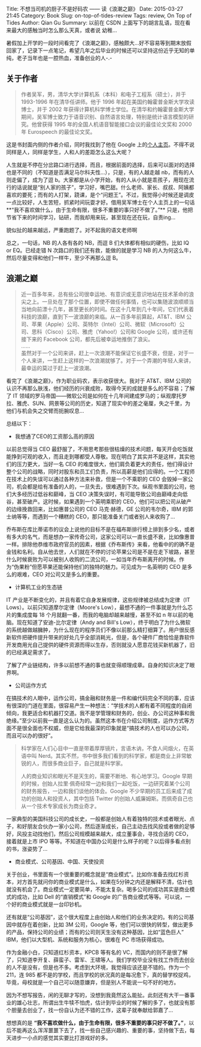 Title: 不想当司机的厨子不是好码农 —— 读《浪潮之巅》
Date: 2015-03-27 21:45
Category: Book
Slug: on-top-of-tides-review
Tags: review, On Top of Tides
Author: Qian Gu
Summary: 以前在 CSDN 上面写下的胡言乱语，现在看来最大的感触当时怎么那么天真，或者说 幼稚...

暑假加上开学的一段时间看完了《浪潮之巅》，感触颇大...好不容易等到期末放假回家了，记录下一点笔记，希望几年之后毕业的时候还可以坚持这份近乎无知的单纯，老子当年也是一腔热血，准备创业的人-.-

## 关于作者

> 作者吴军，男，清华大学计算机系（本科）和电子工程系（硕士），并于 1993-1996 年在清华任讲师。他于 1996 年起在美国约翰霍普金斯大学攻读博士，并于 2002 年获得计算机科学博士学位。在清华和约翰霍普金斯大学期间，吴军博士致力于语音识别、自然语言处理，特别是统计语言模型的研究。他曾获得 1995 年的全国人机语音智能接口会议的最佳论文奖和 2000 年 Eurospeech 的最佳论文奖。

这是书封面内侧的作者介绍，同时我找到了他在 Google 上的[个人主页][page]。不得不说同样是人，同样是学生，人和人的差距怎么这么大呢？

人生就是不停在分岔路口进行选择，而且，根据前面的选择，后来可以面对的选择也是不同的（不知道是否满足马尔科夫性...），只是，有的人越走越 nb，而有的人则走偏了，成为了逗 b。大家都是从小学开始，有的人从小就是乖孩子，用现在流行的话说就是“别人家的孩子”，学习好，嘴巴甜。什么老师、家长、叔叔、阿姨都喜欢的要死；而有的人打架，跷课，是个“问题王”。不过，我觉得小时候还是调皮一点比较好，人生苦短，抓紧时间玩耍才好。借用吴军博士在个人主页上的一句话**“我不喜欢做什么，由于生命有限，很多不重要的事只好不做了。”** 只是，他把节省下来的时间学习，钻研，而我却用来玩，甚至现在还在玩，自责ing...

貌似扯的越来越远，严重跑题了。对不起我的语文老师啊

总之，一句话，NB 的人各有各的 NB，而逗 B 们大体都有相似的硬伤，比如 IQ or EQ。已经走错 N 次路口的我们还有救，能做的就是学习 NB 的人为何这么牛，然后尽量变得和他们一样牛，至少不再那么逗 B。

[page]: https://sites.google.com/site/junwu02

## 浪潮之巅

> 近一百多年来，总有些公司很幸运地、有意识或无意识地站在技术革命的浪尖之上。一旦处在了那个位置，即使不做任何事情，也可以集随波浪顺顺当当地向前漂十几年，甚至更长的时间。在这十几年到几十年间，它们代表着科技的浪巅，直到下一波浪巅的来临。从一百多年前算起，AT&T、IBM 公司、苹果（Apple）公司、英特尔（Intel）公司、微软（Microsoft）公司、思科（Cisco）公司、雅虎（Yahoo!）公司和 Google 公司，或许还有接下来的 Facebook 公司，都先后被幸运地推倒了浪尖。  
> ......  
> 虽然对于一个公司来讲，赶上一次浪潮不能保证它长盛不衰，但是，对于一个人来讲，一生赶上这样的一次浪潮就够了。对于一个弄潮的年轻人来讲，最幸运的莫过于赶上一波浪潮。

看完了《浪潮之巅》，作为职业码农，表示收获很大。我对于 AT&T、IBM 公司的认识不再那么肤浅，他们经历的兴衰成败，取得今天的成就是多么的不容易；了解了 IT 领域的罗马帝国——微软公司是如何在十几年间建成罗马的；纵观摩托罗拉、雅虎、SUN、网景等公司的历史，知道了现实中的差之毫厘，失之千里，为他们与机会失之交臂而扼腕叹息... 

总结以下：

+ 我想通了CEO的工资那么高的原因

以前总觉得当 CEO 最舒服了，不用思考那些很枯燥的技术问题，每天开会吃饭就能挣到可观的收入，而且走到哪都受人尊敬。现在明白了其实并不是这样，其实他们的压力更大，当好一名 CEO 的难度很大，他们肩负着更大的责任，他们得设计整个公司的战略，同时对股东和员工们负责，所以高薪是他们应得的。一个工程师在技术上的失误可以通过各种方法来补救，但是一个不乘职的 CEO 会毁掉一家公司，机会都是给有准备的人的，一旦失去，很难遇到下次。纵观书里面的公司，他们大多经历过低谷和巅峰，当 CEO 决策失误时，有可能导致公司由巅峰走向低谷，甚至破产。这时候，如果遇到一个英明乘职的 CEO，他们可以把公司从破产的边缘挽救回来，比如惠普公司的 CEO 马克·赫德，GE 公司的韦尔奇，IBM 的郭士纳等等，而遇到一个糟糕的 CEO，那只能准备关门或者别人来收购了...

乔布斯在库比蒂诺市的议会上说他的目标不是在福布斯排行榜上排到多少名，或者有多大的名气，而是想办一家传奇公司，这家公司可以一直长盛不衰，比如像惠普一样。排除他恭维市政府官员的因素，根据《乔布斯传》来看，他看中的的确不是金钱和名利。自从他去世，人们就在不停的讨论苹果公司是不是在走下坡路，甚至什么时候衰败为可以被别人收购的二流公司，一如当年乔布斯离开的时候。作为“伪果粉”但愿苹果还能保持他们的独特的魅力。可见成为一名英明的 CEO 是多么的艰难，CEO 对公司又是多么的重要。

+ 计算机工业的生态链

IT 产业是不断变化的，并且有着它自身发展规律，这些规律被总结成为定律（IT Lows）。以前只知道摩尔定律（Moore's Low），最想不通的一件事就是为什么芯片的集成度每 18 个月就翻一番，而我的电脑却越来越慢，甚至不如 n 年以前的电脑。现在知道了安迪-比尔定律（Andy and Bill's Low），终于明白了为什么微软的系统越做越臃肿，为什么现在的程序员们不像以前那么精打细算了。用户很反感新软件把硬件提升带来的好处几乎全部消耗光，但是，各个硬件厂商恰恰是靠软件开发商用光自己提供的硬件资源而得以生存，否则就没人愿意花钱买新机器了，旧的已经满足需求了。

了解了产业链结构，许多以前想不通的事也就变得顺理成章。自身的知识决定了眼界啊。

+ 公司运作方式

在搞技术的人眼中，运作公司，搞金融和财务是一件和编代码完全不同的事，应该有很深的门道在里面，很容易产生一种想法：“学技术的人都有着不同程度的自闭倾向，我更适合和机器打交道。我不是学管理和财务的，创业、办公司这种事和我绝缘。”至少以前我一直是这么认为的。虽然这本书在介绍公司制度，运作方式等方面不是很全面也不权威，但是它给我最深的印象就是“搞技术的人也可以办公司，而且可以办的很好”。

> 科学家在人们心目中一直是带着厚厚镜片，言语木讷，不食人间烟火，在英语中叫 Nerd。其实不然，书中很多我们看到的科学家，都是商业上非常敏锐的人，而很多商业巨子，自己就是科学家。  
> 
> 人的商业知识和眼光不是天生的，需要不断地、有心地学习。Google 早期的时候，创始人拉里·佩奇经常一边和我们一起吃饭，一边研究着某个公司的财务报告，一边和我们谈他的体会。Google 不少早期的员工后来成了成功的创始人和投资人，其中包括 Twitter 的创始人威廉姆斯。而佩奇自己也从一个技术专家成长为商业奇才。 

一家典型的美国科技公司的成长史，一般都是创始人有着独特的技术或者眼光、点子，和好朋友合伙办一家小公司，然后逐渐成长，自己主动去找风投或者做的足够好，风投主动找他们，然后公司规模越来越大，成立董事会，寻找合适的 CEO，接着就是上市 IPO 等等。不知道在中国办公司是什么样子的呢？以后得多看点别的书，涨姿势了...

+ 商业模式、公司基因、中国、天使投资

关于创业，书里面有一个很重要的概念就是“商业模式”。比如你准备去找红杉资本，对方首先就问你的商业模式是什么，如果在5分钟之内还是解释不清，估计也就没有机会了。商业模式一定要简单，不能太复杂。喝多公司的成功其实是商业模式的成功，比如 Dell 的“直销模式”和 Google 的广告商业模式等等。可以说，一个好的商业模式就是一台印钞机。

还有就是“公司基因”，这个很大程度上由创始人和他们的业务决定的。有的公司基因中就存在着创新，比如 3M 公司，Google 等，他们可以很快的转型，做出更多的产品，保持公司的业绩；而有的公司则天生没有这种基因，比如“蓝色巨人” IBM，他们以大型机、系统和服务为核心，很难在 PC 市场获得成功。

作为金融小白，只知道红杉资本，KPCB 等有名的 VC，而国内的则不是很了解了，只知道李开复、薛蛮子、雷军、王啸等人。我们学校毕业没有找工作而去创业的人不是没有，但是也不多。考虑到大环境，我觉得应该还是不错的。作为一个 211，连 985 都不是的学校，而且学校的状况真的是每况愈下，真的替学校捉鸡，毕竟，母校就是一个自己可以随意嫌弃，但是别人不能说一句不好的地方。

因为不想写报告，闲的无聊才写的，没想到我竟然这么能扯。此刻还有大干一番事业的雄心壮志，所谓出生牛犊不怕虎，估计到毕业的时候了解的多了，也就没有那个胆量去创业了，找一份自认为还不错的工作，这辈子就奉献给郭嘉了...

想想真的是 **“我不喜欢做什么，由于生命有限，很多不重要的事只好不做了。”**，以后不能再这么浑浑噩噩下去了，找一些自己感兴趣的、重要的事，坚持做下去，每天进步一小点的感觉其实要比打游戏好的多。
